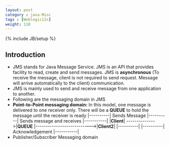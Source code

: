 ```yaml
---
layout: post
category : java-Misc
tags : [Weblogic12c]
weight: 110
---
```


{% include JB/setup %}

## Introduction


 * JMS stands for Java Message Service. JMS is an API that provides facility to read, create and send messages. JMS is **asynchronous** (To receive the message, client is not required to send request. Message will arrive automatically to the client) communication. 
 * JMS is mainly used to send and receive message from one application to another.
 * Following are the messaging domain in JMS
  * **Point-to-Point messaging domain:** In this model, one message is delivered to one receiver only. There will be a **QUEUE** to hold the message until the receiver is ready
|----------| Sends Message  |----------| Sends message and receives |-----------|
|**Client**| -------------->|**QUEUE** |--------------------------->|**Client2**|
|----------|				|----------| Acknowledgement			|-----------|
  * Publisher/Subscriber Messaging domain
